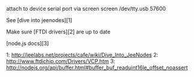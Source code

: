 attach to device serial port via screen
    screen /dev/tty.usb<blah> 57600

See [dive into jeenodes][1]

Make sure [FTDI drivers][2] are up to date

[node.js docs][3]

1: http://jeelabs.net/projects/cafe/wiki/Dive_Into_JeeNodes
2: http://www.ftdichip.com/Drivers/VCP.htm
3: http://nodejs.org/api/buffer.html#buffer_buf_readuint16le_offset_noassert
